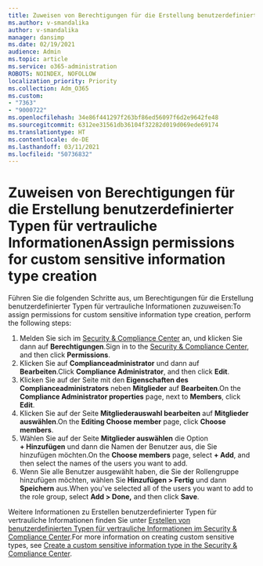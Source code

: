 ```yaml
---
title: Zuweisen von Berechtigungen für die Erstellung benutzerdefinierter Typen für vertrauliche Informationen
ms.author: v-smandalika
author: v-smandalika
manager: dansimp
ms.date: 02/19/2021
audience: Admin
ms.topic: article
ms.service: o365-administration
ROBOTS: NOINDEX, NOFOLLOW
localization_priority: Priority
ms.collection: Adm_O365
ms.custom:
- "7363"
- "9000722"
ms.openlocfilehash: 34e86f441297f263bf86ed56097f6d2e9642fe48
ms.sourcegitcommit: 6312ee31561db36104f32282d019d069ede69174
ms.translationtype: HT
ms.contentlocale: de-DE
ms.lasthandoff: 03/11/2021
ms.locfileid: "50736832"
---
```

# <a name="assign-permissions-for-custom-sensitive-information-type-creation"></a><span data-ttu-id="28d2e-102">Zuweisen von Berechtigungen für die Erstellung benutzerdefinierter Typen für vertrauliche Informationen</span><span class="sxs-lookup"><span data-stu-id="28d2e-102">Assign permissions for custom sensitive information type creation</span></span>

<span data-ttu-id="28d2e-103">Führen Sie die folgenden Schritte aus, um Berechtigungen für die Erstellung benutzerdefinierter Typen für vertrauliche Informationen zuzuweisen:</span><span class="sxs-lookup"><span data-stu-id="28d2e-103">To assign permissions for custom sensitive information type creation, perform the following steps:</span></span>

1. <span data-ttu-id="28d2e-104">Melden Sie sich im [Security & Compliance Center](https://sip.protection.office.com/) an, und klicken Sie dann auf **Berechtigungen**.</span><span class="sxs-lookup"><span data-stu-id="28d2e-104">Sign in to the [Security & Compliance Center](https://sip.protection.office.com/), and then click **Permissions**.</span></span>
2. <span data-ttu-id="28d2e-105">Klicken Sie auf **Complianceadministrator** und dann auf **Bearbeiten**.</span><span class="sxs-lookup"><span data-stu-id="28d2e-105">Click **Compliance Administrator**, and then click **Edit**.</span></span>
3. <span data-ttu-id="28d2e-106">Klicken Sie auf der Seite mit den **Eigenschaften des Complianceadministrators** neben **Mitglieder** auf **Bearbeiten**.</span><span class="sxs-lookup"><span data-stu-id="28d2e-106">On the **Compliance Administrator properties** page, next to **Members**, click **Edit**.</span></span>
4. <span data-ttu-id="28d2e-107">Klicken Sie auf der Seite **Mitgliederauswahl bearbeiten** auf **Mitglieder auswählen**.</span><span class="sxs-lookup"><span data-stu-id="28d2e-107">On the **Editing Choose member** page, click **Choose members**.</span></span>
5. <span data-ttu-id="28d2e-108">Wählen Sie auf der Seite **Mitglieder auswählen** die Option **+ Hinzufügen** und dann die Namen der Benutzer aus, die Sie hinzufügen möchten.</span><span class="sxs-lookup"><span data-stu-id="28d2e-108">On the **Choose members** page, select **+ Add**, and then select the names of the users you want to add.</span></span>
6. <span data-ttu-id="28d2e-109">Wenn Sie alle Benutzer ausgewählt haben, die Sie der Rollengruppe hinzufügen möchten, wählen Sie **Hinzufügen > Fertig** und dann **Speichern** aus.</span><span class="sxs-lookup"><span data-stu-id="28d2e-109">When you've selected all of the users you want to add to the role group, select **Add > Done,** and then click **Save**.</span></span>

<span data-ttu-id="28d2e-110">Weitere Informationen zu Erstellen benutzerdefinierter Typen für vertrauliche Informationen finden Sie unter [Erstellen von benutzerdefinierten Typen für vertrauliche Informationen im Security & Compliance Center](https://docs.microsoft.com/microsoft-365/compliance/create-a-custom-sensitive-information-type).</span><span class="sxs-lookup"><span data-stu-id="28d2e-110">For more information on creating custom sensitive types, see [Create a custom sensitive information type in the Security & Compliance Center](https://docs.microsoft.com/microsoft-365/compliance/create-a-custom-sensitive-information-type).</span></span>